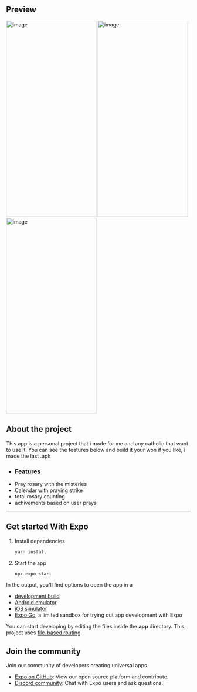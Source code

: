 ## Preview

<img width="246" height="533" alt="image" src="https://github.com/user-attachments/assets/453cd0c4-e391-4d81-becb-61ba04ff7efd" />
<img width="246" height="533" alt="image" src="https://github.com/user-attachments/assets/621f6f83-7ad5-4b9e-87db-f7de44e6ce99" />
<img width="246" height="533" alt="image" src="https://github.com/user-attachments/assets/b23af26f-0d72-499f-a174-21dca04703db" />

## About the project
This app is a personal project that i made for me and any catholic that want to use it. You can see the features below and build it your won if you like, i made the last .apk  

   - ### Features
   - Pray rosary with the misteries
   - Calendar with praying strike
   - total rosary counting
   - achivements based on user prays

---
## Get started With Expo

1. Install dependencies

   ```bash
   yarn install
   ```

2. Start the app

   ```bash
   npx expo start
   ```

In the output, you'll find options to open the app in a

- [development build](https://docs.expo.dev/develop/development-builds/introduction/)
- [Android emulator](https://docs.expo.dev/workflow/android-studio-emulator/)
- [iOS simulator](https://docs.expo.dev/workflow/ios-simulator/)
- [Expo Go](https://expo.dev/go), a limited sandbox for trying out app development with Expo

You can start developing by editing the files inside the **app** directory. This project uses [file-based routing](https://docs.expo.dev/router/introduction).

## Join the community

Join our community of developers creating universal apps.

- [Expo on GitHub](https://github.com/expo/expo): View our open source platform and contribute.
- [Discord community](https://chat.expo.dev): Chat with Expo users and ask questions.
